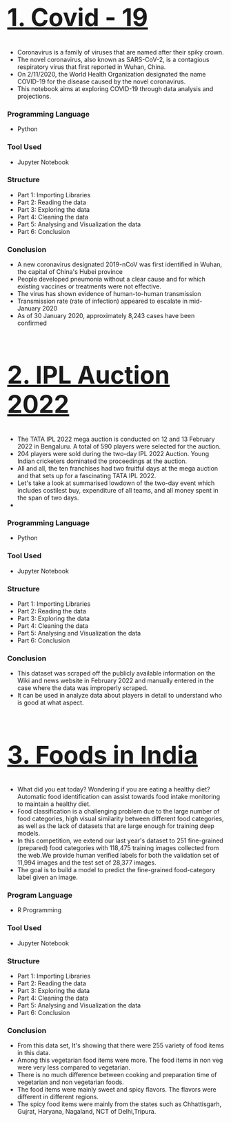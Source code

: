 # <a href="https://github.com/boddeti21/Edubrige-Data-Analytics/blob/main/Projects/Exploratory%20Data%20Analysis%20in%20Python/COVID%20-%2019%20.ipynb"><h1> 1. Covid - 19</h1></a>
- Coronavirus is a family of viruses that are named after their spiky crown. 
- The novel coronavirus, also known as SARS-CoV-2, is a contagious respiratory virus that first reported in Wuhan, China. 
- On 2/11/2020, the World Health Organization designated the name COVID-19 for the disease caused by the novel coronavirus. 
- This notebook aims at exploring COVID-19 through data analysis and projections.

### Programming Language
- Python

### Tool Used
- Jupyter Notebook

### Structure
- Part 1: Importing Libraries
- Part 2: Reading the data
- Part 3: Exploring the data
- Part 4: Cleaning the data
- Part 5: Analysing and Visualization the data
- Part 6: Conclusion

### Conclusion
- A new coronavirus designated 2019-nCoV was first identified in Wuhan, the capital of China's Hubei province
- People developed pneumonia without a clear cause and for which existing vaccines or treatments were not effective.
- The virus has shown evidence of human-to-human transmission
- Transmission rate (rate of infection) appeared to escalate in mid-January 2020
- As of 30 January 2020, approximately 8,243 cases have been confirmed

# <a href="https://github.com/boddeti21/Edubrige-Data-Analytics/blob/main/Projects/Exploratory%20Data%20Analysis%20in%20Python/IPL%20Auction%202022%20in%20Python.ipynb"><h1> 2. IPL Auction 2022</h1></a>
- The TATA IPL 2022 mega auction is conducted on 12 and 13 February 2022 in Bengaluru. A total of 590 players were selected for the auction. 
- 204 players were sold during the two-day IPL 2022 Auction. Young Indian cricketers dominated the proceedings at the auction. 
- All and all, the ten franchises had two fruitful days at the mega auction and that sets up for a fascinating TATA IPL 2022. 
- Let's take a look at summarised lowdown of the two-day event which includes costilest buy, expenditure of all teams, and all money spent in the span of two days.
- 
### Programming Language
- Python

### Tool Used
- Jupyter Notebook

### Structure
- Part 1: Importing Libraries
- Part 2: Reading the data
- Part 3: Exploring the data
- Part 4: Cleaning the data
- Part 5: Analysing and Visualization the data
- Part 6: Conclusion

### Conclusion
- This dataset was scraped off the publicly available information on the Wiki and news website in February 2022 and manually entered in the case where the data was improperly scraped. 
- It can be used in analyze data about players in detail to understand who is good at what aspect.

# <a href="https://github.com/boddeti21/Edubrige-Data-Analytics/blob/main/Projects/Exploratory%20Data%20Analysis%20in%20Python/iFood%20in%20R%20program.ipynb"><h1> 3. Foods in India </h1></a>
- What did you eat today? Wondering if you are eating a healthy diet? Automatic food identification can assist towards food intake monitoring to maintain a healthy diet.
- Food classification is a challenging problem due to the large number of food categories, high visual similarity between different food categories, as well as the lack of datasets that are large enough for training deep models.
- In this competition, we extend our last year's dataset to 251 fine-grained (prepared) food categories with 118,475 training images collected from the web.We provide human verified labels for both the validation set of 11,994 images and the test set of 28,377 images.
- The goal is to build a model to predict the fine-grained food-category label given an image.

### Program Language
- R Programming

### Tool Used
- Jupyter Notebook

### Structure
- Part 1: Importing Libraries
- Part 2: Reading the data
- Part 3: Exploring the data
- Part 4: Cleaning the data
- Part 5: Analysing and Visualization the data
- Part 6: Conclusion

### Conclusion
- From this data set, It's showing that there were 255 variety of food items in this data.
- Among this vegetarian food items were more. The food items in non veg were very less compared to vegetarian.
- There is no much difference between cooking and preparation time of vegetarian and non vegetarian foods.
- The food items were mainly sweet and spicy flavors. The flavors were different in different regions.
- The spicy food items were mainly from the states such as Chhattisgarh, Gujrat, Haryana, Nagaland, NCT of Delhi,Tripura.
